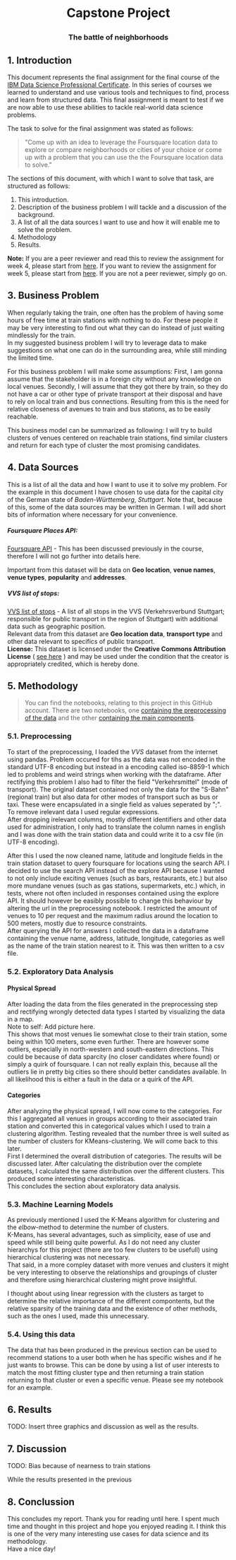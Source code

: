 # <p align="center">Capstone Project</p>
### <p align="center">The battle of neighborhoods</p>

## 1. Introduction
This document represents the final assignment for the final course of the [IBM Data Science Professional
Certificate](https://www.coursera.org/professional-certificates/ibm-data-science"). In this series of courses we learned to understand and use various tools and techniques to find, process and learn from structured data. This final assignment is meant to test if we are now able to use these abilities to tackle real-world data science problems.

The task to solve for the final assignment was stated as follows: 
>"Come up with an idea to leverage the Foursquare location data to explore or compare neighborhoods or cities of your choice or come up with a problem that you can use the the Foursquare location data to solve."

The sections of this document, with which I want to solve that task, are structured as follows:
1. This introduction.
2. Description of the business problem I will tackle and a discussion of the background.
3. A list of all the data sources I want to use and how it will enable me to solve the problem.
5. Methodology
6. Results.

**Note:**
If you are a peer reviewer and read this to review the assignment for week 4, please start from [here](#jump_point_week_5). If you want to review the assignment for week 5, please start from [here](#jump_point_week_6). If you are not a peer reviewer, simply go on.

<a name="jump_point_week_5"></a>
## 3. Business Problem
When regularly taking the train, one often has the problem of having some hours of free time at train stations with nothing to do. For these people it may be very interesting to find out what they can do instead of just waiting mindlessly for the train.  
In my suggested business problem I will try to leverage data to make suggestions on what one can do in the surrounding area, while still minding the limited time.

For this business problem I will make some assumptions: First, I am gonna assume that the stakeholder is in a foreign city without any knowledge on local venues. Secondly, I will assume that they got there by train, so they do not have a car or other type of private transport at their disposal and have to rely on local train and bus connections. Resulting from this is the need for relative closeness of avenues to train and bus stations, as to be easily reachable.

This business model can be summarized as following: I will try to build clusters of venues centered on reachable train stations, find similar clusters and return for each type of cluster the most promising candidates.

## 4. Data Sources
This is a list of all the data and how I want to use it to solve my problem. For the example in this document I have chosen to use data for the capital city of the German state of *Baden-Württemberg*, *Stuttgart*. Note that, because of this, some of the data sources may be written in German. I will add short bits of information where necessary for your convenience.

##### Foursquare Places API:
[Foursquare API](https://foursquare.com/) - This has been discussed previously in the course, therefore I will not go further into details here.

Important from this dataset will be data on **Geo location**, **venue names**, **venue types**, **popularity** and **addresses**.


##### VVS list of stops:
 [VVS list of stops](https://www.openvvs.de/dataset/haltestellen/resource/d87d1f01-5c14-4d08-8452-e405a6472ab4) - A list of all stops in the VVS (Verkehrsverbund Stuttgart; responsible for public transport in the region of Stuttgart) with additional data such as geographic position.  
Relevant data from this dataset are **Geo location data**, **transport type** and other data relevant to specifics of public transport.  
**License:** This dataset is licensed under the **Creative Commons Attribution License** ( [see here](http://opendefinition.org/licenses/cc-by/) ) and may be used under the condition that the creator is appropriately credited, which is hereby done.

<a name="jump_point_week_6"></a>
## 5. Methodology
> You can find the notebooks, relating to this project in this GitHub account. There are two notebooks, one [containing the preprocessing of the data](https://github.com/meisto/Coursera_Capstone/blob/main/IBM_Data_Science_Capstone_Project_Preprocessing.ipynb) and the other [containing the main components](https://github.com/meisto/Coursera_Capstone/blob/main/IBM_Data_Science_Capstone_Project.ipynb).
### 5.1. Preprocessing
To start of the preprocessing, I loaded the *VVS* dataset from the internet using pandas. Problem occured for tihs as the data was not encoded in the standard UTF-8 encoding but instead in a encoding called iso-8859-1 which led to problems and weird strings when working with the dataframe. 
After rectifying this problem I also had to filter the field "Verkehrsmittel" (mode of transport). The original dataset contained not only the data for the "S-Bahn" (regional train) but also data for other modes of transport such as bus or taxi. These were encapsulated in a single field as values seperated by ";". To remove irelevant data I used regular expressions.  
After dropping irelevant columns, mostly different identifiers and other data used for administration, I only had to translate the column names in english and I was done with the train station data and could write it to a csv file (in UTF-8 encoding).  

After this I used the now cleaned name, latitude and longitude fields in the train station dataset to query foursquare for locations using the search API. I decided to use the search API instead of the explore API because I wanted to not only include exciting venues (such as bars, restaurants, etc.) but also more mundane venues (such as gas stations, supermarkets, etc.) which, in tests, where not often included in responses contained using the explore API. It should however
be easibly possible to change this behaviour by altering the url in the preprocessing notebook. I restricted the amount of venues to 10 per request and the maximum radius around the location to 500 meters, mostly due to resource constraints.  
After querying the API for answers I collected the data in a dataframe containing the venue name, address, latitude, longitude, categories as well as the name of the train station nearest to it. This was then written to a csv file.  

### 5.2. Exploratory Data Analysis
#### Physical Spread
After loading the data from the files generated in the preprocessing step and rectifying wrongly detected data types I started by visualizing the data in a map.  
Note to self: Add picture here.  
This shows that most venues lie somewhat close to their train station, some being within 100 meters, some even further. There are however some outliers, especially in north-western and south-eastern directions. This could be because of data sparcity (no closer candidates where found) or simply a quirk of foursquare. I can not really explain this, because all the outliers lie in pretty big cities so there should better candidates available. In all likelihood this is either a fault in
the data or a quirk of the API.  

#### Categories
After analyzing the physical spread, I will now come to the categories. For this I aggregated all venues in groups according to their associated train station and converted this in categorical values which I used to train a clustering algorithm. Testing revealed that the number three is well suited as the number of clusters for KMeans-clustering. We will come back to this later.  
First I determined the overall distribution of categories. The results will be discussed later.
After calculating the distribution over the complete datasets, I calculated the same distribution over the different clusters. This produced some interesting characteristicas.  
This concludes the section about exploratory data analysis.
### 5.3. Machine Learning Models
As previously mentioned I used the K-Means algorithm for clustering and the *elbow*-method to determine the number of clusters.  
 K-Means, has several advantages, such as simplicity, ease of use and speed while still being quite powerful. As I do not need any cluster hierarchys for this project (there are too few clusters to be usefull) using hierarchical clustering was not necessary.  
That said, in a more compley dataset with more venues and clusters it might be very interesting to observe the relationships and groupings of cluster and therefore using hierarchical clustering might prove insightful.  

I thought about using linear regression with the clusters as target to determine the relative importance of the different compontents, but the relative sparsity of the training data and the existence of other methods, such as the ones I used, made this unnecessary.
### 5.4. Using this data
The data that has been produced in the previous section can be used to recommend stations to a user both when he has specific wishes and if he just wants to browse. This can be done by using a list of user interests to match the most fitting cluster type and then returning a train station returning to that cluster or even a specific venue. Please see my notebook for an example.

## 6. Results 
TODO: Insert three graphics and discussion
as well as the results.
## 7. Discussion
TODO: Bias because of nearness to train stations

While the results presented in the previous 
## 8. Conclussion
This concludes my report. Thank you for reading until here. I spent much time and thought in this project and hope you enjoyed reading it. 
I think this is one of the very many interesting use cases for data science and its methodology.  
Have a nice day!
<!---
As given in the review criteria, this report will consist of the following components:
1. An introduction to the problem and who could be interested in such a project.
2. Discussion of the data used for solving the problem.
3. A discussion of the methodology that was used to solve the problem.
4. Presentation and discussion of the results.
5. Discussion of observations and recommendation based on the results.
6. Conclusion.
-->
